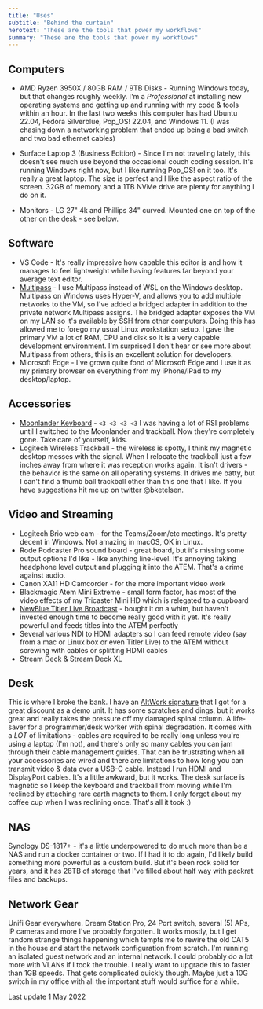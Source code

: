 ```yaml
---
title: "Uses"
subtitle: "Behind the curtain"
herotext: "These are the tools that power my workflows"
summary: "These are the tools that power my workflows"
---
```


## Computers

- AMD Ryzen 3950X / 80GB RAM / 9TB Disks - Running Windows today, but that changes roughly weekly. I'm a _Professional_ at installing new operating systems and getting up and running with my code & tools within an hour. In the last two weeks this computer has had Ubuntu 22.04, Fedora Silverblue, Pop_OS! 22.04, and Windows 11. (I was chasing down a networking problem that ended up being a bad switch and two bad ethernet cables)

- Surface Laptop 3 (Business Edition) - Since I'm not traveling lately, this doesn't see much use beyond the occasional couch coding session. It's running Windows right now, but I like running Pop_OS! on it too. It's really a great laptop. The size is perfect and I like the aspect ratio of the screen. 32GB of memory and a 1TB NVMe drive are plenty for anything I do on it.

- Monitors - LG 27" 4k and Phillips 34" curved. Mounted one on top of the other on the desk - see below.

## Software

- VS Code - It's really impressive how capable this editor is and how it manages to feel lightweight while having features far beyond your average text editor.
- [Multipass](https://multipass.run) - I use Multipass instead of WSL on the Windows desktop. Multipass on Windows uses Hyper-V, and allows you to add multiple networks to the VM, so I've added a bridged adapter in addition to the private network Multipass assigns. The bridged adapter exposes the VM on my LAN so it's available by SSH from other computers. Doing this has allowed me to forego my usual Linux workstation setup. I gave the primary VM a lot of RAM, CPU and disk so it is a very capable development environment. I'm surprised I don't hear or see more about Multipass from others, this is an excellent solution for developers.
- Microsoft Edge - I've grown quite fond of Microsoft Edge and I use it as my primary browser on everything from my iPhone/iPad to my desktop/laptop.

## Accessories

- [Moonlander Keyboard](https://www.zsa.io/moonlander/) - `<3 <3 <3 <3` I was having a lot of RSI problems until I switched to the Moonlander and trackball. Now they're completely gone. Take care of yourself, kids.
- Logitech Wireless Trackball - the wireless is spotty, I think my magnetic desktop messes with the signal. When I relocate the trackball just a few inches away from where it was reception works again. It isn't drivers - the behavior is the same on all operating systems. It drives me batty, but I can't find a thumb ball trackball other than this one that I like. If you have suggestions hit me up on twitter @bketelsen.

## Video and Streaming

- Logitech Brio web cam - for the Teams/Zoom/etc meetings. It's pretty decent in Windows. Not amazing in macOS, OK in Linux.
- Rode Podcaster Pro sound board - great board, but it's missing some output options I'd like - like anything line-level. It's annoying taking headphone level output and plugging it into the ATEM. That's a crime against audio.
- Canon XA11 HD Camcorder - for the more important video work
- Blackmagic Atem Mini Extreme - small form factor, has most of the video effects of my Tricaster Mini HD which is relegated to a cupboard
- [NewBlue Titler Live Broadcast](https://newbluefx.com/products/titler-live/broadcast/) - bought it on a whim, but haven't invested enough time to become really good with it yet. It's really powerful and feeds titles into the ATEM perfectly
- Several various NDI to HDMI adapters so I can feed remote video (say from a mac or Linux box or even Titler Live) to the ATEM without screwing with cables or splitting HDMI cables
- Stream Deck & Stream Deck XL

## Desk

This is where I broke the bank. I have an [AltWork signature](https://altwork.com/products/altwork-signature-station) that I got for a great discount as a demo unit. It has some scratches and dings, but it works great and really takes the pressure off my damaged spinal column. A life-saver for a programmer/desk worker with spinal degradation. It comes with a _LOT_ of limitations - cables are required to be really long unless you're using a laptop (I'm not), and there's only so many cables you can jam through their cable management guides. That can be frustrating when all your accessories are wired and there are limitations to how long you can transmit video & data over a USB-C cable. Instead I run HDMI and DisplayPort cables. It's a little awkward, but it works. The desk surface is magnetic so I keep the keyboard and trackball from moving while I'm reclined by attaching rare earth magnets to them. I only forgot about my coffee cup when I was reclining once. That's all it took :)

## NAS

Synology DS-1817+ - it's a little underpowered to do much more than be a NAS and run a docker container or two. If I had it to do again, I'd likely build something more powerful as a custom build. But it's been rock solid for years, and it has 28TB of storage that I've filled about half way with packrat files and backups.

## Network Gear

Unifi Gear everywhere. Dream Station Pro, 24 Port switch, several (5) APs, IP cameras and more I've probably forgotten. It works mostly, but I get random strange things happening which tempts me to rewire the old CAT5 in the house and start the network configuration from scratch. I'm running an isolated guest network and an internal network. I could probably do a lot more with VLANs if I took the trouble. I really want to upgrade this to faster than 1GB speeds. That gets complicated quickly though. Maybe just a 10G switch in my office with all the important stuff would suffice for a while.

Last update 1 May 2022
